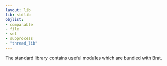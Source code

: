 ```yaml
---
layout: lib
lib: stdlib
objlist:
- comparable
- file
- set
- subprocess
- "thread_lib"
---
```


The standard library contains useful modules which are bundled with Brat.
